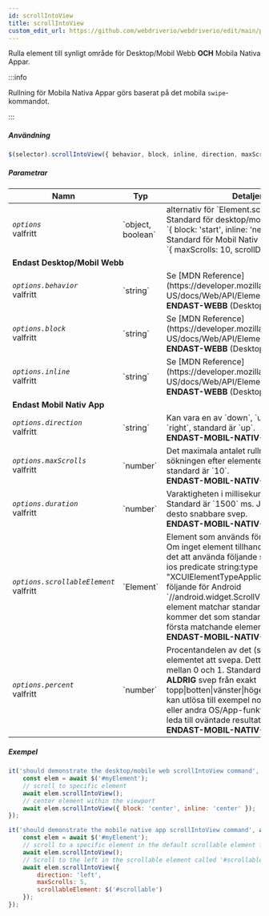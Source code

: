 ```yaml
---
id: scrollIntoView
title: scrollIntoView
custom_edit_url: https://github.com/webdriverio/webdriverio/edit/main/packages/webdriverio/src/commands/element/scrollIntoView.ts
---
```


Rulla element till synligt område för Desktop/Mobil Webb <strong>OCH</strong> Mobila Nativa Appar.

:::info

Rullning för Mobila Nativa Appar görs baserat på det mobila `swipe`-kommandot.

:::

##### Användning

```js
$(selector).scrollIntoView({ behavior, block, inline, direction, maxScrolls, duration, scrollableElement, percent })
```

##### Parametrar

<table>
  <thead>
    <tr>
      <th>Namn</th><th>Typ</th><th>Detaljer</th>
    </tr>
  </thead>
  <tbody>
    <tr>
      <td><code><var>options</var></code><br /><span className="label labelWarning">valfritt</span></td>
      <td>`object, boolean`</td>
      <td>alternativ för `Element.scrollIntoView()`. Standard för desktop/mobil webb: <br/> `{ block: 'start', inline: 'nearest' }` <br /> Standard för Mobil Nativ App <br /> `{ maxScrolls: 10, scrollDirection: 'down' }`</td>
    </tr>
    <tr>
              <td colspan="3"><strong>Endast Desktop/Mobil Webb</strong></td>
            </tr>
    <tr>
      <td><code><var>options.behavior</var></code><br /><span className="label labelWarning">valfritt</span></td>
      <td>`string`</td>
      <td>Se [MDN Reference](https://developer.mozilla.org/en-US/docs/Web/API/Element/scrollIntoView). <br /><strong>ENDAST-WEBB</strong> (Desktop/Mobil)</td>
    </tr>
    <tr>
      <td><code><var>options.block</var></code><br /><span className="label labelWarning">valfritt</span></td>
      <td>`string`</td>
      <td>Se [MDN Reference](https://developer.mozilla.org/en-US/docs/Web/API/Element/scrollIntoView). <br /><strong>ENDAST-WEBB</strong> (Desktop/Mobil)</td>
    </tr>
    <tr>
      <td><code><var>options.inline</var></code><br /><span className="label labelWarning">valfritt</span></td>
      <td>`string`</td>
      <td>Se [MDN Reference](https://developer.mozilla.org/en-US/docs/Web/API/Element/scrollIntoView). <br /><strong>ENDAST-WEBB</strong> (Desktop/Mobil)</td>
    </tr>
    <tr>
              <td colspan="3"><strong>Endast Mobil Nativ App</strong></td>
            </tr>
    <tr>
      <td><code><var>options.direction</var></code><br /><span className="label labelWarning">valfritt</span></td>
      <td>`string`</td>
      <td>Kan vara en av `down`, `up`, `left` eller `right`, standard är `up`. <br /><strong>ENDAST-MOBIL-NATIV-APP</strong></td>
    </tr>
    <tr>
      <td><code><var>options.maxScrolls</var></code><br /><span className="label labelWarning">valfritt</span></td>
      <td>`number`</td>
      <td>Det maximala antalet rullningar tills sökningen efter elementet avslutas, standard är `10`. <br /><strong>ENDAST-MOBIL-NATIV-APP</strong></td>
    </tr>
    <tr>
      <td><code><var>options.duration</var></code><br /><span className="label labelWarning">valfritt</span></td>
      <td>`number`</td>
      <td>Varaktigheten i millisekunder för svepet. Standard är `1500` ms. Ju lägre värde, desto snabbare svep.<br /><strong>ENDAST-MOBIL-NATIV-APP</strong></td>
    </tr>
    <tr>
      <td><code><var>options.scrollableElement</var></code><br /><span className="label labelWarning">valfritt</span></td>
      <td>`Element`</td>
      <td>Element som används för att rulla inom. Om inget element tillhandahålls kommer det att använda följande selektor för iOS `-ios predicate string:type == "XCUIElementTypeApplication"` och följande för Android `//android.widget.ScrollView'`. Om flera element matchar standardselektorn kommer det som standard att välja det första matchande elementet. <br /> <strong>ENDAST-MOBIL-NATIV-APP</strong></td>
    </tr>
    <tr>
      <td><code><var>options.percent</var></code><br /><span className="label labelWarning">valfritt</span></td>
      <td>`number`</td>
      <td>Procentandelen av det (standard) rullbara elementet att svepa. Detta är ett värde mellan 0 och 1. Standard är `0.95`.<br /><strong>ALDRIG</strong> svep från exakt topp|botten|vänster|höger på skärmen, du kan utlösa till exempel notifikationsfältet eller andra OS/App-funktioner som kan leda till oväntade resultat.<br /> <strong>ENDAST-MOBIL-NATIV-APP</strong></td>
    </tr>
  </tbody>
</table>

##### Exempel

```js title="desktop.mobile.web.scrollIntoView.js"
it('should demonstrate the desktop/mobile web scrollIntoView command', async () => {
    const elem = await $('#myElement');
    // scroll to specific element
    await elem.scrollIntoView();
    // center element within the viewport
    await elem.scrollIntoView({ block: 'center', inline: 'center' });
});

```

```js title="mobile.native.app.scrollIntoView.js"
it('should demonstrate the mobile native app scrollIntoView command', async () => {
    const elem = await $('#myElement');
    // scroll to a specific element in the default scrollable element for Android or iOS for a maximum of 10 scrolls
    await elem.scrollIntoView();
    // Scroll to the left in the scrollable element called '#scrollable' for a maximum of 5 scrolls
    await elem.scrollIntoView({
        direction: 'left',
        maxScrolls: 5,
        scrollableElement: $('#scrollable')
    });
});
```